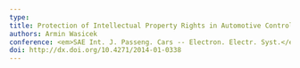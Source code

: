 ```yaml
---
type:
title: Protection of Intellectual Property Rights in Automotive Control Units
authors: Armin Wasicek
conference: <em>SAE Int. J. Passeng. Cars -- Electron. Electr. Syst.</em>, volume 7, pages 201--212, 2014
doi: http://dx.doi.org/10.4271/2014-01-0338
---
```

